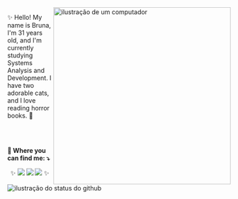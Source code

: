 <img src="https://raw.githubusercontent.com/MicaelliMedeiros/micaellimedeiros/master/image/computer-illustration.png" alt="ilustração de um computador" min-width="400px" max-width="400px" width="400px" align="right">

<p align="left"> 
  ✨ Hello! My name is Bruna, I'm 31 years old, and I'm currently studying Systems Analysis and Development. I have two adorable cats, and I love reading horror books. 👻 
</p>
<br>
<br>
<p align="left">
 <b> 💌 Where you can find me: ⤵️ </b> 
</p>

<p align="left">
<div align="center">
✨  <a href="https://instagram.com/ibrunaneves" target="_blank"><img src="https://img.shields.io/badge/-Instagram-%23E4405F?style=for-the-badge&logo=instagram&logoColor=white" target="_blank"></a>
  <a href = "mailto:ibrunaneves@gmail.com"><img src="https://img.shields.io/badge/-Gmail-%23333?style=for-the-badge&logo=gmail&logoColor=white" target="_blank"></a>
  <a href="https://www.linkedin.com/in/bruna-neves-757546100/" target="_blank"><img src="https://img.shields.io/badge/-LinkedIn-%230077B5?style=for-the-badge&logo=linkedin&logoColor=white" target="_blank"></a> ✨
</div>
</p>

<img src="https://github-readme-stats.vercel.app/api?username=ibrunaneves&show_icons=true&title_color=#230039&text_color=#340055&icon_color=783c00&bg_color=#340055&cache_seconds=2300" alt="ilustração do status do github">
